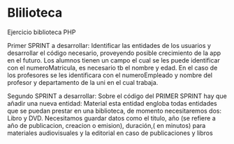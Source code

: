 # Blilioteca
Ejercicio biblioteca PHP

Primer SPRINT a desarrollar: Identificar las entidades de los usuarios y desarrollar el código necesario, proveyendo posible crecimiento de la app en el futuro. Los alumnos tienen un campo el cual se les puede identificar con el numeroMatricula, es necesario tb el nombre y edad. En el caso de los profesores se les identificara con el numeroEmpleado y nombre del profesor y departamento de la uni en el cual trabaja.


Segundo  SPRINT a desarrollar: Sobre el código del PRIMER SPRINT hay que añadir una nueva entidad: Material esta entidad engloba todas entidades que se puedan prestar en una biblioteca, de momento necesitaremos dos: Libro y DVD. Necesitamos guardar datos como el titulo, año (se refiere a año de publicacion, creacion o emision), duración,( en minutos) para materiales audiovisuales y la editorial en caso de publicaciones y libros
